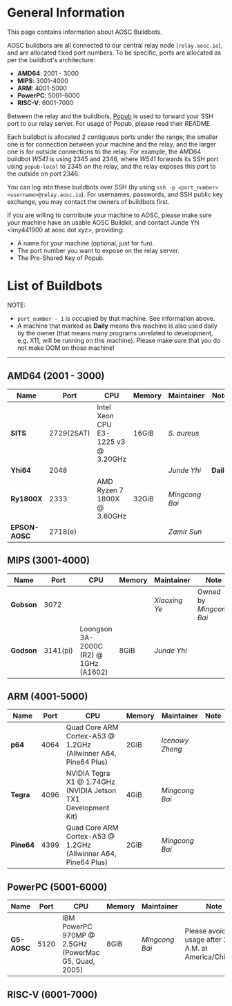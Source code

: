<!-- TITLE: Buildbots -->
<!-- SUBTITLE: Buildbots that can be used by AOSC developers -->

# General Information

This page contains information about AOSC Buildbots.

AOSC buildbots are all connected to our central relay node (`relay.aosc.io`), and are allocated fixed port numbers. To be specific, ports are allocated as per the buildbot's architecture:

- **AMD64**: 2001 - 3000
- **MIPS**: 3001-4000
- **ARM**: 4001-5000
- **PowerPC**: 5001-6000
- **RISC-V**: 6001-7000

Between the relay and the buildbots, [Popub](https://github.com/m13253/popub) is used to forward your SSH port to our relay server. For usage of Popub, please read their README.

Each buildbot is allocated 2 contiguous ports under the range; the smaller one is for connection between your machine and the relay, and the larger one is for outside connections to the relay. For example, the AMD64 buildbot _W541_ is using 2345 and 2346, where _W541_ forwards its SSH port using `popub-local` to 2345 on the relay, and the relay exposes this port to the outside on port 2346.

You can log into these buildbots over SSH (by using `ssh -p <port_number> <username>@relay.aosc.io`). For usernames, passwords, and SSH public key exchange, you may contact the owners of buildbots first.

If you are willing to contribute your machine to AOSC, please make sure your machine have an usable AOSC Buildkit, and contact Junde Yhi \<lmy441900 at aosc dot xyz\>, providing:

- A name for your machine (optional, just for fun).
- The port number you want to expose on the relay server.
- The Pre-Shared Key of Popub.

# List of Buildbots

NOTE: 

- `port_number - 1` is occupied by that machine. See information above.
- A machine that marked as **Daily** means this machine is also used daily by the owner (that means many programs unrelated to development, e.g. X11, will be running on this machine). Please make sure that you do not make OOM on those machine!

---

## **AMD64** (2001 - 3000)

|Name|Port|CPU|Memory|Maintainer|Note|
|---|---|---|---|---|---|
|**SITS**|2729(2SAT)|Intel Xeon CPU E3-1225 v3 @ 3.20GHz|16GiB|_S. aureus_||
|**Yhi64**|2048|||_Junde Yhi_|**Daily**|
|**Ry1800X**|2333|AMD Ryzen 7 1800X @ 3.60GHz|32GiB|_Mingcong Bai_||
|**EPSON-AOSC**|2718(e)|||_Zamir Sun_||

## **MIPS** (3001-4000)

|Name|Port|CPU|Memory|Maintainer|Note|
|---|---|---|---|---|---|
|**Gobson**|3072|||_Xiaoxing Ye_|Owned by _Mingcong Bai_|
|**Godson**|3141(pi)|Loongson 3A-2000C (R2) @ 1GHz (A1602)|8GiB|_Junde Yhi_||

## **ARM** (4001-5000)

|Name|Port|CPU|Memory|Maintainer|Note|
|---|---|---|---|---|---|
|**p64**|4064|Quad Core ARM Cortex-A53 @ 1.2GHz (Allwinner A64, Pine64 Plus)|2GiB|_Icenowy Zheng_||
|**Tegra**|4096|NVIDIA Tegra X1 @ 1.74GHz (NVIDIA Jetson TX1 Development Kit)|4GiB|_Mingcong Bai_||
|**Pine64**|4399|Quad Core ARM Cortex-A53 @ 1.2GHz (Allwinner A64, Pine64 Plus)|2GiB|_Mingcong Bai_||

## **PowerPC** (5001-6000)

|Name|Port|CPU|Memory|Maintainer|Note|
|---|---|---|---|---|---|
|**G5-AOSC**|5120|IBM PowerPC 970MP @ 2.5GHz (PowerMac G5, Quad, 2005)|8GiB|_Mingcong Bai_|Please avoid usage after 2 A.M. at America/Chicago.|

## **RISC-V** (6001-7000)